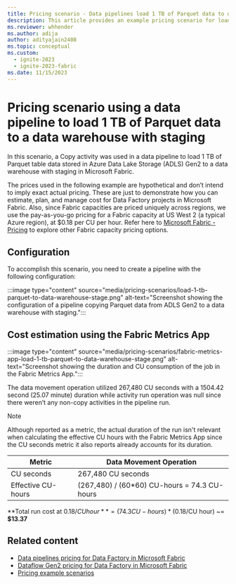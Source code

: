 ```yaml
---
title: Pricing scenario - Data pipelines load 1 TB of Parquet data to data warehouse with staging
description: This article provides an example pricing scenario for loading 1 TB of Parquet data to a data warehouse with staging using Data Factory in Microsoft Fabric.
ms.reviewer: whhender
ms.author: adija
author: adityajain2408
ms.topic: conceptual
ms.custom:
  - ignite-2023
  - ignite-2023-fabric
ms.date: 11/15/2023
---
```


# Pricing scenario using a data pipeline to load 1 TB of Parquet data to a data warehouse with staging

In this scenario, a Copy activity was used in a data pipeline to load 1 TB of Parquet table data stored in Azure Data Lake Storage (ADLS) Gen2 to a data warehouse with staging in Microsoft Fabric.

The prices used in the following example are hypothetical and don’t intend to imply exact actual pricing. These are just to demonstrate how you can estimate, plan, and manage cost for Data Factory projects in Microsoft Fabric. Also, since Fabric capacities are priced uniquely across regions, we use the pay-as-you-go pricing for a Fabric capacity at US West 2 (a typical Azure region), at $0.18 per CU per hour. Refer here to [Microsoft Fabric - Pricing](https://azure.microsoft.com/pricing/details/microsoft-fabric/) to explore other Fabric capacity pricing options.

## Configuration

To accomplish this scenario, you need to create a pipeline with the following configuration:

:::image type="content" source="media/pricing-scenarios/load-1-tb-parquet-to-data-warehouse-stage.png" alt-text="Screenshot showing the configuration of a pipeline copying Parquet data from ADLS Gen2 to a data warehouse with staging.":::

## Cost estimation using the Fabric Metrics App

:::image type="content" source="media/pricing-scenarios/fabric-metrics-app-load-1-tb-parquet-to-data-warehouse-stage.png" alt-text="Screenshot showing the duration and CU consumption of the job in the Fabric Metrics App.":::

The data movement operation utilized 267,480 CU seconds with a 1504.42 second (25.07 minute) duration while activity run operation was null since there weren’t any non-copy activities in the pipeline run.

> [!NOTE]
> Although reported as a metric, the actual duration of the run isn't relevant when calculating the effective CU hours with the Fabric Metrics App since the CU seconds metric it also reports already accounts for its duration.

|Metric  |Data Movement Operation  |
|---------|---------|
|CU seconds     | 267,480 CU seconds        |
|Effective CU-hours     | (267,480) / (60*60) CU-hours = 74.3 CU-hours        |

**Total run cost at $0.18/CU hour** = (74.3 CU-hours) * ($0.18/CU hour) ~= **$13.37**

## Related content

- [Data pipelines pricing for Data Factory in Microsoft Fabric](pricing-pipelines.md)
- [Dataflow Gen2 pricing for Data Factory in Microsoft Fabric](pricing-dataflows-gen2.md)
- [Pricing example scenarios](pricing-overview.md#pricing-examples)
